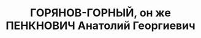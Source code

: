 ---
title: ГОРЯНОВ-ГОРНЫЙ, он же ПЕНКНОВИЧ Анатолий Георгиевич
description: "Род. в 1898, еврей, член ВКП(б) с 1920, в органах НКВД с 1929. \n  Звание:\
  \ 11.01.1936 - ст. лейтенант ГБ. \n  Награды: знак «Почетный работник ВЧК—ОГПУ (V)»\
  \ №523, 08.07.1931 - орден Красной Звезды. \n  нач. ГУГСК НКВД СССР, уволен 19.08.1937.\
  \ \n  Арестован 23.07.1937. Осужден в особом порядке, ВМН. Расстрелян 28.10.1937,\
  \ Москва. \n  Реабилитирован 08.06.1957."
---